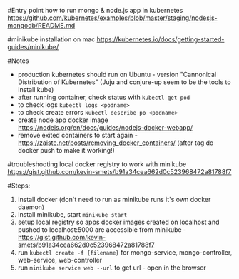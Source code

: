 
#Entry point how to run mongo & node.js app in kubernetes
https://github.com/kubernetes/examples/blob/master/staging/nodesjs-mongodb/README.md


#minikube installation on mac
https://kubernetes.io/docs/getting-started-guides/minikube/


#Notes
- production kubernetes should run on Ubuntu - version "Cannonical Distribution of Kubernetes" (Juju and conjure-up seem to be the tools to install kube)
- after running container, check status with `kubectl get pod`
- to check logs `kubectl logs <podname>`
- to check create errors `kubectl describe po <podname>`
- create node app docker image https://nodejs.org/en/docs/guides/nodejs-docker-webapp/
- remove exited containers to start again - https://zaiste.net/posts/removing_docker_containers/ (after tag do docker push to make it working!)


#troubleshooting local docker registry to work with minikube
https://gist.github.com/kevin-smets/b91a34cea662d0c523968472a81788f7


#Steps:
1) install docker (don't need to run as minikube runs it's own docker daemon)
2) install minikube, start `minikube start`
3) setup local registry so apps docker images created on localhost and pushed to localhost:5000 are accessible from minikube - https://gist.github.com/kevin-smets/b91a34cea662d0c523968472a81788f7
4) run `kubectl create -f {filename}` for mongo-service, mongo-controller, web-service, web-controller
5) run `minikube service web --url` to get url - open in the browser

